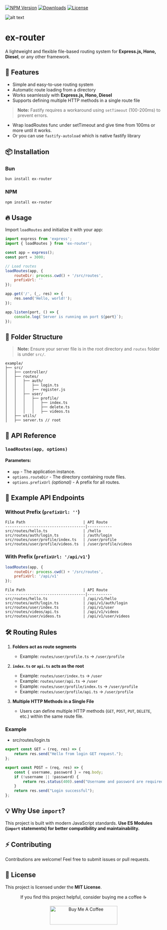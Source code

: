 [![NPM Version](https://img.shields.io/npm/v/ex-router)](https://www.npmjs.com/package/ex-router)
[![Downloads](https://img.shields.io/npm/dm/@nativecn/cli.svg)](https://www.npmjs.com/package/ex-router)
[![License](https://img.shields.io/npm/l/ex-router)](https://github.com/pradeepbgs/ex-router/LICENSE)

![alt text](https://pbs.twimg.com/profile_images/1906706191469662208/6I5OCfzr_400x400.jpg)

# ex-router

A lightweight and flexible file-based routing system for **Express.js, Hono, Diesel**, or any other framework.

## 🚀 Features
- Simple and easy-to-use routing system
- Automatic route loading from a directory
- Works seamlessly with **Express.js, Hono, Diesel**
- Supports defining multiple HTTP methods in a single route file

> **Note:** Fastify requires a workaround using `setTimeout` (100-200ms) to prevent errors.
* Wrap loadRoutes func under setTimeout and give time from 100ms or more until it works.
* Or you can use `fastify-autoload` which is native fastify library


## 📦 Installation

### Bun
```sh
bun install ex-router
```

### NPM
```sh
npm install ex-router
```

## 🔥 Usage

Import `loadRoutes` and initialize it with your app:

```js
import express from 'express';
import { loadRoutes } from 'ex-router';

const app = express();
const port = 3000;

// Load routes
loadRoutes(app, {
    routeDir: process.cwd() + '/src/routes',
    prefixUrl: ''
});

app.get('/', (_, res) => {
    res.send('Hello, world!');
});

app.listen(port, () => {
    console.log(`Server is running on port ${port}`);
});
```

## 📂 Folder Structure
> **Note:** Ensure your server file is in the root directory and `routes` folder is under `src/`.

```
example/
├── src/
│   ├── controller/
│   ├── routes/
│   │   ├── auth/
│   │   │   ├── login.ts
│   │   │   ├── register.js
│   │   ├── user/
│   │   │   ├── profile/
│   │   │   │   ├── index.ts
│   │   │   │   ├── delete.ts
│   │   │   │   ├── videos.ts
│   ├── utils/
│   ├── server.ts // root
```

## 📝 API Reference

### `loadRoutes(app, options)`

#### Parameters:
- `app` - The application instance.
- `options.routeDir` - The directory containing route files.
- `options.prefixUrl` *(optional)* - A prefix for all routes.

## 🔗 Example API Endpoints

### Without Prefix (`prefixUrl: ''`)
```
File Path                          | API Route
------------------------------------|-----------
src/routes/hello.ts                | /hello  
src/routes/auth/login.ts           | /auth/login  
src/routes/user/profile/index.ts   | /user/profile  
src/routes/user/profile/videos.ts  | /user/profile/videos  
```

### With Prefix (`prefixUrl: '/api/v1'`)
```js
loadRoutes(app, {
    routeDir: process.cwd() + '/src/routes',
    prefixUrl: '/api/v1'
});
```
```
File Path                          | API Route
------------------------------------|-----------
src/routes/hello.ts                | /api/v1/hello  
src/routes/auth/login.ts           | /api/v1/auth/login  
src/routes/user/index.ts           | /api/v1/user  
src/routes/videos/api.ts           | /api/v1/videos  
src/routes/user/videos.ts          | /api/v1/user/videos  
```

## 🛠 Routing Rules

1. **Folders act as route segments**
   - Example: `routes/user/profile.ts` → `/user/profile`

2. **`index.ts` or `api.ts` acts as the root**
   - Example: `routes/user/index.ts` → `/user`
   - Example: `routes/user/api.ts` → `/user`
   - Example: `routes/user/profile/index.ts` → `/user/profile`
   - Example: `routes/user/profile/api.ts` → `/user/profile`

3. **Multiple HTTP Methods in a Single File**
   - Users can define multiple HTTP methods (`GET`, `POST`, `PUT`, `DELETE`, etc.) within the same route file.

### Example
- src/routes/login.ts
```js
export const GET = (req, res) => {
    return res.send("Hello from login GET request.");
};

export const POST = (req, res) => {
    const { username, password } = req.body;
    if (!username || !password) {
        return res.status(400).send("Username and password are required");
    }
    return res.send("Login successful");
};
```

## 💡 Why Use `import`?
This project is built with modern JavaScript standards. **Use ES Modules (`import` statements) for better compatibility and maintainability.**

## ⚡ Contributing
Contributions are welcome! Feel free to submit issues or pull requests.

## 📜 License
This project is licensed under the **MIT License**.

<div align="center">
  <p>If you find this project helpful, consider buying me a coffee ☕</p>
  <a href="https://buymeacoffee.com/pradeepsahu">
    <img src="https://cdn.buymeacoffee.com/buttons/v2/default-yellow.png" alt="Buy Me A Coffee" width="217" height="60" />
  </a>
</div>